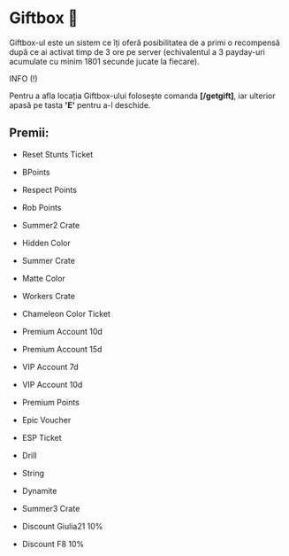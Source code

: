 <h1>Giftbox 🎁</h1>
<p>Giftbox-ul este un sistem ce îți oferă posibilitatea de a primi o recompensă după ce ai activat timp de 3 ore pe server (echivalentul a 3 payday-uri acumulate cu minim 1801 secunde jucate la fiecare).</p>

<div class="tip-container">
  <p class="title">INFO (!)</p>
  <p class="description">Pentru a afla locația Giftbox-ului folosește comanda <strong>[/getgift]</strong>, iar ulterior apasă pe tasta <strong>'E'</strong> pentru a-l deschide.</p>
</div>

<h2>Premii:</h2>
  <ul>
    <li style="margin-bottom: 15px;">Reset Stunts Ticket</li>
    <li style="margin-bottom: 15px;">BPoints</li>
    <li style="margin-bottom: 15px;">Respect Points</li>
    <li style="margin-bottom: 15px;">Rob Points</li>
    <li style="margin-bottom: 15px;">Summer2 Crate</li>
    <li style="margin-bottom: 15px;">Hidden Color</li>
    <li style="margin-bottom: 15px;">Summer Crate</li>
    <li style="margin-bottom: 15px;">Matte Color</li>
    <li style="margin-bottom: 15px;">Workers Crate</li>
    <li style="margin-bottom: 15px;">Chameleon Color Ticket</li>
    <li style="margin-bottom: 15px;">Premium Account 10d</li>
    <li style="margin-bottom: 15px;">Premium Account 15d</li>
    <li style="margin-bottom: 15px;">VIP Account 7d</li>
    <li style="margin-bottom: 15px;">VIP Account 10d</li>
    <li style="margin-bottom: 15px;">Premium Points</li>
    <li style="margin-bottom: 15px;">Epic Voucher</li>
    <li style="margin-bottom: 15px;">ESP Ticket</li>
    <li style="margin-bottom: 15px;">Drill</li>
    <li style="margin-bottom: 15px;">String</li>
    <li style="margin-bottom: 15px;">Dynamite</li>
    <li style="margin-bottom: 15px;">Summer3 Crate</li>
    <li style="margin-bottom: 15px;">Discount Giulia21 10%</li>
    <li style="margin-bottom: 15px;">Discount F8 10%</li>
  </ul>
